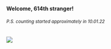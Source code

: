 #### Welcome, 614th stranger!

###### <sup>P.S. counting started approximately in 10.01.22</sup>

<img src="https://kraftwerk28.pp.ua/vcnt.png"></img>
